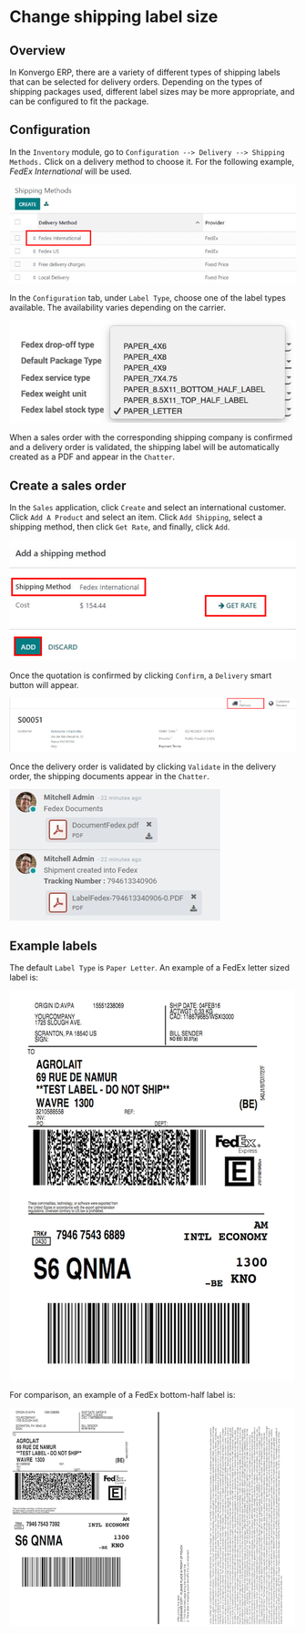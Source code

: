 # Change shipping label size

## Overview

In Konvergo ERP, there are a variety of different types of shipping labels that
can be selected for delivery orders. Depending on the types of shipping
packages used, different label sizes may be more appropriate, and can be
configured to fit the package.

## Configuration

In the `Inventory` module, go to `Configuration --> Delivery -->
Shipping Methods.` Click on a delivery method to choose it. For the
following example, *FedEx International* will be used.

<img src="label_type/shipping-options.png" class="align-center"
alt="Different shipping methods." />

In the `Configuration` tab, under `Label Type`, choose one of the label
types available. The availability varies depending on the carrier.

<img src="label_type/label-type-dropdown.png" class="align-center"
alt="Select a label type." />

When a sales order with the corresponding shipping company is confirmed
and a delivery order is validated, the shipping label will be
automatically created as a PDF and appear in the `Chatter`.

## Create a sales order

In the `Sales` application, click `Create` and select an international
customer. Click `Add A Product` and select an item. Click
`Add Shipping`, select a shipping method, then click `Get Rate`, and
finally, click `Add`.

<img src="label_type/shipping-rate.png" class="align-center"
alt="Add a shipping method and rate to a sales order." />

Once the quotation is confirmed by clicking `Confirm`, a `Delivery`
smart button will appear.

<img src="label_type/shipping-italy-so.png" class="align-center"
alt="Delivery order smart button." />

Once the delivery order is validated by clicking `Validate` in the
delivery order, the shipping documents appear in the `Chatter`.

<img src="label_type/shipping-pdfs.png" class="align-center"
alt="Shipping PDF documents." />

## Example labels

The default `Label Type` is `Paper Letter`. An example of a FedEx letter
sized label is:

<img src="label_type/full-page-fedex.png" class="align-center"
alt="Full page letter size FedEx shipping label." />

For comparison, an example of a FedEx bottom-half label is:

<img src="label_type/half-page-fedex.png" class="align-center"
alt="Half page letter size FedEx shipping label." />
